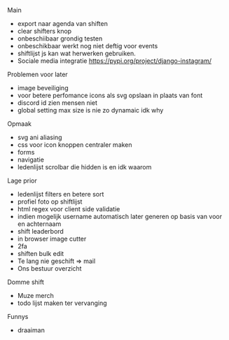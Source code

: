 Main

- export naar agenda van shiften
- clear shifters knop
- onbeschiibaar grondig testen
- onbeschikbaar werkt nog niet deftig voor events
- shiftlijst js kan wat herwerken gebruiken.
- Sociale media integratie https://pypi.org/project/django-instagram/

Problemen voor later

- image beveiliging
- voor betere perfomance icons als svg opslaan in plaats van font
- discord id zien mensen niet
- global setting max size is nie zo dynamaic idk why

Opmaak

- svg ani aliasing
- css voor icon knoppen centraler maken
- forms
- navigatie
- ledenlijst scrolbar die hidden is en idk waarom

Lage prior

- ledenlijst filters en betere sort
- profiel foto op shiftlijst
- html regex voor client side validatie
- indien mogelijk username automatisch later generen op basis van voor en achternaam
- shift leaderbord
- in browser image cutter
- 2fa
- shiften bulk edit
- Te lang nie geschift => mail
- Ons bestuur overzicht

Domme shift

- Muze merch
- todo lijst maken ter vervanging

Funnys

- draaiman
